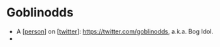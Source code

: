 # Goblinodds
- A [[person]] on [[twitter]]: https://twitter.com/goblinodds, a.k.a. Bog Idol.
- 

[//begin]: # "Autogenerated link references for markdown compatibility"
[person]: person.md "Person"
[twitter]: twitter.md "Twitter"
[//end]: # "Autogenerated link references"